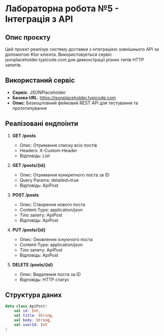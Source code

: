# Лабораторна робота №5 - Інтеграція з API

## Опис проєкту
Цей проєкт реалізує систему доставки з інтеграцією зовнішнього API за допомогою Ktor клієнта. Використовується сервіс jsonplaceholder.typicode.com для демонстрації різних типів HTTP запитів.

## Використаний сервіс
- **Сервіс**: JSONPlaceholder
- **Базова URL**: https://jsonplaceholder.typicode.com
- **Опис**: Безкоштовний фейковий REST API для тестування та прототипування

## Реалізовані ендпоінти

1. **GET /posts**
   - Опис: Отримання списку всіх постів
   - Headers: X-Custom-Header
   - Відповідь: List<ApiPost>

2. **GET /posts/{id}**
   - Опис: Отримання конкретного поста за ID
   - Query Params: detailed=true
   - Відповідь: ApiPost

3. **POST /posts**
   - Опис: Створення нового поста
   - Content-Type: application/json
   - Тіло запиту: ApiPost
   - Відповідь: ApiPost

4. **PUT /posts/{id}**
   - Опис: Оновлення існуючого поста
   - Content-Type: application/json
   - Тіло запиту: ApiPost
   - Відповідь: ApiPost

5. **DELETE /posts/{id}**
   - Опис: Видалення поста за ID
   - Відповідь: HTTP статус

## Структура даних
```kotlin
data class ApiPost(
    val id: Int,
    val title: String,
    val body: String,
    val userId: Int
)
